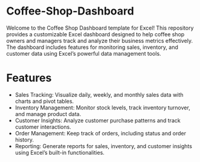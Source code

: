 # Coffee-Shop-Dashboard
Welcome to the Coffee Shop Dashboard template for Excel! This repository provides a customizable Excel dashboard designed to help coffee shop owners and managers track and analyze their business metrics effectively. The dashboard includes features for monitoring sales, inventory, and customer data using Excel’s powerful data management tools.

# Features
- Sales Tracking: Visualize daily, weekly, and monthly sales data with charts and pivot tables. <br>
- Inventory Management: Monitor stock levels, track inventory turnover, and manage product data.<br>
- Customer Insights: Analyze customer purchase patterns and track customer interactions.<br>
- Order Management: Keep track of orders, including status and order history.<br>
- Reporting: Generate reports for sales, inventory, and customer insights using Excel’s built-in functionalities.<br>
